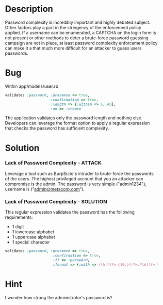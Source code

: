 # Description

Password complexity is incredibly important and highly debated subject. Other factors play a part in the stringency of the enforcement policy applied. If a username can be enumerated, a CAPTCHA on the login form is not present or other methods to deter a brute-force password guessing campaign are not in place, at least password complexity enforcement policy can make it a that much more difficult for an attacker to guess users passwords.

# Bug

Within app/models/user.rb

```ruby
validates :password, :presence => true,
                     :confirmation => true,
                     :length => {:within => 6..40},
                     :on => :create
```

The application validates only the password length and nothing else. Developers can leverage the format option to apply a regular expression that checks the password has sufficient complexity.

# Solution

### Lack of Password Complexity - ATTACK

Leverage a tool such as BurpSuite's intruder to brute-force the passwords of the users. The highest privileged account that you an attacker can compromise is the admin. The password is very simple ("admin1234"), username is ("admin@metacorp.com").

### Lack of Password Complexity - SOLUTION

This regular expression validates the password has the following requirements:

* 1 digit
* 1 lowercase alphabet
* 1 uppercase alphabet
* 1 special character

```ruby
validates :password, :presence => true,
                      :confirmation => true,
                      :if => :password,
                      :format => {:with => /\A.*(?=.{10,})(?=.*\d)(?=.*[a-z])(?=.*[A-Z])(?=.*[\@\#\$\%\^\&\+\=]).*\z/}
```

# Hint

I wonder how strong the administrator's password is?